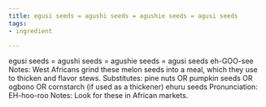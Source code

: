 ```yaml
---
title: egusi seeds = agushi seeds = agushie seeds = agusi seeds
tags:
- ingredient

---
```

egusi seeds = agushi seeds = agushie seeds = agusi seeds eh-GOO-see Notes: West Africans grind these melon seeds into a meal, which they use to thicken and flavor stews. Substitutes: pine nuts OR pumpkin seeds OR ogbono OR cornstarch (if used as a thickener) ehuru seeds Pronunciation: EH-hoo-roo Notes: Look for these in African markets.
